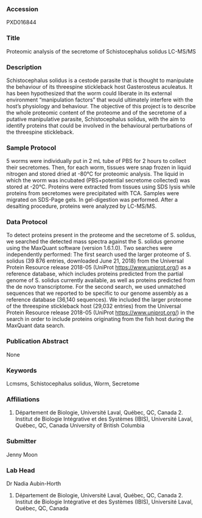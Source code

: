 ### Accession
PXD016844

### Title
Proteomic analysis of the secretome of Schistocephalus solidus LC-MS/MS

### Description
Schistocephalus solidus is a cestode parasite that is thought to manipulate the behaviour of its threespine stickleback host Gasterosteus aculeatus. It has been hypothesized that the worm could liberate in its external environment “manipulation factors” that would ultimately interfere with the host’s physiology and behaviour. The objective of this project is to describe the whole proteomic content of the proteome and of the secretome of a putative manipulative parasite, Schistocephalus solidus, with the aim to identify proteins that could be involved in the behavioural perturbations of the threespine stickleback.

### Sample Protocol
5 worms were individually put in 2 mL tube of PBS for 2 hours to collect their secretomes. Then, for each worm, tissues were snap frozen in liquid nitrogen and stored dried at -80°C for proteomic analysis. The liquid in which the worm was incubated (PBS+potential secretome collected) was stored at -20°C.  Proteins were extracted from tissues using SDS lysis while proteins from secretomes were precipitated with TCA. Samples were migrated on SDS-Page gels. In gel-digestion was performed. After a desalting procedure, proteins were analyzed by LC-MS/MS.

### Data Protocol
To detect proteins present in the proteome and the secretome of S. solidus, we searched the detected mass spectra against the S. solidus genome using the MaxQuant software (version 1.6.1.0). Two searches were independently performed: The first search used  the larger proteome of S. solidus (39 876 entries, downloaded June 21, 2018) from the Universal Protein Resource release 2018-05 (UniProt https://www.uniprot.org/) as a reference database, which includes proteins predicted from the partial genome of S. solidus currently available, as well as proteins predicted from the de novo transcriptome. For the second search, we used unmatched sequences that we reported to be specific to our genome assembly as a reference database (36,140 sequences). We included the larger proteome of the threespine stickleback host (29,032 entries) from the Universal Protein Resource release 2018-05 (UniProt https://www.uniprot.org/) in the search in order to include proteins originating from the fish host during the MaxQuant data search.

### Publication Abstract
None

### Keywords
Lcmsms, Schistocephalus solidus, Worm, Secretome

### Affiliations
1. Département de Biologie, Université Laval, Québec, QC, Canada 2. Institut de Biologie Intégrative et des Systèmes (IBIS), Université Laval, Québec, QC, Canada
University of British Columbia

### Submitter
Jenny Moon

### Lab Head
Dr Nadia Aubin-Horth
1. Département de Biologie, Université Laval, Québec, QC, Canada 2. Institut de Biologie Intégrative et des Systèmes (IBIS), Université Laval, Québec, QC, Canada


